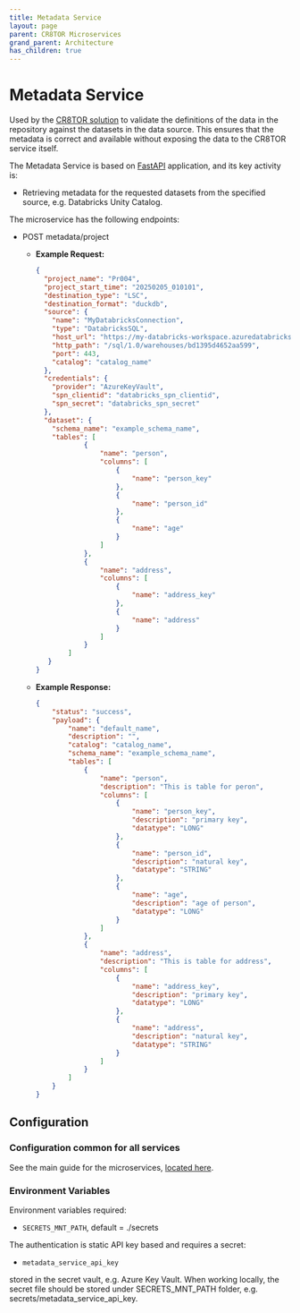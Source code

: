 ```yaml
---
title: Metadata Service
layout: page
parent: CR8TOR Microservices 
grand_parent: Architecture
has_children: true
---
```


# Metadata Service

Used by the [CR8TOR solution](https://github.com/lsc-sde-crates/CR8TOR) to validate the definitions of the data in the repository against the datasets in the data source. This ensures that the metadata is correct and available without exposing the data to the CR8TOR service itself.

The Metadata Service is based on [FastAPI](https://fastapi.tiangolo.com/) application, and its key activity is:

- Retrieving metadata for the requested datasets from the specified source, e.g. Databricks Unity Catalog.

The microservice has the following endpoints:

- POST metadata/project
   - **Example Request:**

     ```json
     {
       "project_name": "Pr004",
       "project_start_time": "20250205_010101",
       "destination_type": "LSC",
       "destination_format": "duckdb",
       "source": {
         "name": "MyDatabricksConnection",
         "type": "DatabricksSQL",
         "host_url": "https://my-databricks-workspace.azuredatabricks.net",
         "http_path": "/sql/1.0/warehouses/bd1395d4652aa599",
         "port": 443,
         "catalog": "catalog_name"
       },
       "credentials": {
         "provider": "AzureKeyVault",
         "spn_clientid": "databricks_spn_clientid",
         "spn_secret": "databricks_spn_secret"
       },
       "dataset": {
         "schema_name": "example_schema_name",
         "tables": [
                 {
                     "name": "person",
                     "columns": [ 
                         {
                             "name": "person_key"
                         },
                         {
                             "name": "person_id"
                         },
                         {
                             "name": "age"
                         }
                     ]
                 },
                 {
                     "name": "address",
                     "columns": [
                         {
                             "name": "address_key"
                         },
                         {
                             "name": "address"
                         }
                     ]
                 }
             ]
        }
     }
     
     ```

   - **Example Response:**

     ```json
     {
         "status": "success",
         "payload": {
             "name": "default_name",
             "description": "",
             "catalog": "catalog_name",
             "schema_name": "example_schema_name",
             "tables": [
                 {
                     "name": "person",
                     "description": "This is table for peron",
                     "columns": [
                         {
                             "name": "person_key",
                             "description": "primary key",
                             "datatype": "LONG"
                         },
                         {
                             "name": "person_id",
                             "description": "natural key",
                             "datatype": "STRING"
                         },
                         {
                             "name": "age",
                             "description": "age of person",
                             "datatype": "LONG"
                         }
                     ]
                 },
                 {
                     "name": "address",
                     "description": "This is table for address",
                     "columns": [
                         {
                             "name": "address_key",
                             "description": "primary key",
                             "datatype": "LONG"
                         },
                         {
                             "name": "address",
                             "description": "natural key",
                             "datatype": "STRING"
                         }
                     ]
                 }
             ]
         }
     }
     ```


## Configuration

### Configuration common for all services

See the main guide for the microservices, [located here](../../docs/services.md).

### Environment Variables

Environment variables required:

- `SECRETS_MNT_PATH`, default = ./secrets

The authentication is static API key based and requires a secret:

- `metadata_service_api_key`

stored in the secret vault, e.g. Azure Key Vault. When working locally, the secret file should be stored under SECRETS_MNT_PATH folder, e.g. secrets/metadata_service_api_key.
